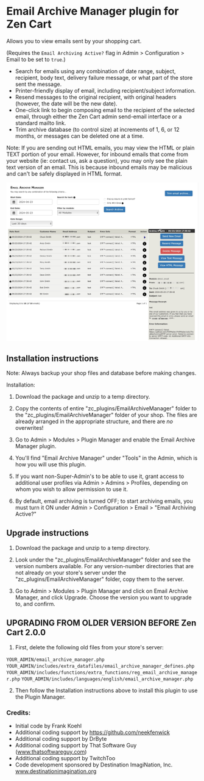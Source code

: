 # Email Archive Manager plugin for Zen Cart 

Allows you to view emails sent by your shopping cart.

(Requires the `Email Archiving Active?` flag in Admin > Configuration > Email to be set to `true`.)

- Search for emails using any combination of date range, subject, recipient, body text, delivery failure message, or what part of the store sent the message.
- Printer-friendly display of email, including recipient/subject information.
- Resend messages to the original recipient, with original headers (however, the date will be the new date).
- One-click link to begin composing email to the recipient of the selected email, through either the Zen Cart admin send-email interface or a standard mailto link.
- Trim archive database (to control size) at increments of 1, 6, or 12 months, or messages can be deleted one at a time.

Note:
If you are sending out HTML emails, you may view the HTML or plain TEXT portion of your email. However, for inbound emails that come from your website (ie: contact us, ask a question), you may only see the plain text version of an email.  This is because inbound emails may be malicious and can't be safely displayed in HTML format.

<p align="center"><img src="https://raw.githubusercontent.com/zencart/email-archive-manager/main/Email%20Archive%20Manager%20screenshot.png" alt="Screenshot"></p>

## Installation instructions

Note: Always backup your shop files and database before making changes.

Installation:

1. Download the package and unzip to a temp directory.

2. Copy the contents of entire "zc_plugins/EmailArchiveManager" folder to the "zc_plugins/EmailArchiveManager" folder of your shop. The files are already arranged in the appropriate structure, and there are *no* overwrites!

3. Go to Admin > Modules > Plugin Manager and enable the Email Archive Manager plugin.

4. You'll find "Email Archive Manager" under "Tools" in the Admin, which is how you will use this plugin.

5. If you want non-Super-Admin's to be able to use it, grant access to additional user profiles via Admin > Admins > Profiles, depending on whom you wish to allow permission to use it.

6. By default, email archiving is turned OFF; to start archiving emails, you must turn it ON under Admin > Configuration > Email > "Email Archiving Active?"

## Upgrade instructions

1. Download the package and unzip to a temp directory.

2. Look under the "zc_plugins/EmailArchiveManager" folder and see the version numbers available. For any version-number directories that are not already on your store's server under the "zc_plugins/EmailArchiveManager" folder, copy them to the server.

3. Go to Admin > Modules > Plugin Manager and click on Email Archive Manager, and click Upgrade. Choose the version you want to upgrade to, and confirm.


## UPGRADING FROM OLDER VERSION BEFORE Zen Cart 2.0.0

1. First, delete the following old files from your store's server:

`YOUR_ADMIN/email_archive_manager.php`
`YOUR_ADMIN/includes/extra_datafiles/email_archive_manager_defines.php`
`YOUR_ADMIN/includes/functions/extra_functions/reg_email_archive_manager.php`
`YOUR_ADMIN/includes/languages/english/email_archive_manager.php`

2. Then follow the Installation instructions above to install this plugin to use the Plugin Manager.



### Credits: 
- Initial code by Frank Koehl
- Additional coding support by https://github.com/neekfenwick
- Additional coding support by DrByte
- Additional coding support by That Software Guy (www.thatsoftwareguy.com)
- Additional coding support by TwitchToo
- Code development sponsored by Destination ImagiNation, Inc. www.destinationimagination.org

